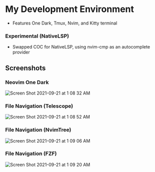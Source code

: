 # My Development Environment
- Features One Dark, Tmux, Nvim, and Kitty terminal
### Experimental (NativeLSP)
- Swapped COC for NativeLSP, using nvim-cmp as an autocomplete provider

## Screenshots
### Neovim One Dark
![Screen Shot 2021-09-21 at 1 08 32 AM](https://user-images.githubusercontent.com/23561314/134135767-4661394d-ca98-449b-a799-b9e53c3c8692.png)
### File Navigation (Telescope)
![Screen Shot 2021-09-21 at 1 08 52 AM](https://user-images.githubusercontent.com/23561314/134135755-d3c8a4de-bab7-40bf-a76b-217b1cda0a8e.png)
### File Navigation (NvimTree)
![Screen Shot 2021-09-21 at 1 09 06 AM](https://user-images.githubusercontent.com/23561314/134135748-2ea4e088-b6da-4285-874c-cae4130a2a7f.png)
### File Navigation (FZF)
![Screen Shot 2021-09-21 at 1 09 20 AM](https://user-images.githubusercontent.com/23561314/134135709-4f218494-88e7-47b7-b873-6f6d0bcaffba.png)
